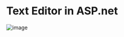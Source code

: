 # Text Editor in ASP.net

![image](https://github.com/yogeshwaran08/TextEditor/assets/85753695/af8633aa-3948-4412-b2d7-5a3b65c5a47f)
